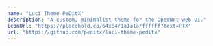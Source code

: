 ```yaml
---
name: "Luci Theme PeDitX"
description: "A custom, minimalist theme for the OpenWrt web UI."
iconUrl: "https://placehold.co/64x64/1a1a1a/ffffff?text=PTX"
url: "https://github.com/peditx/luci-theme-peditx"
---
```

